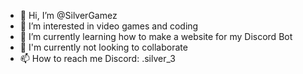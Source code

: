 - 👋 Hi, I’m @SilverGamez
- 👀 I’m interested in video games and coding
- 🌱 I’m currently learning how to make a website for my Discord Bot
- 💞️ I'm currently not looking to collaborate
- 📫 How to reach me Discord: .silver_3
